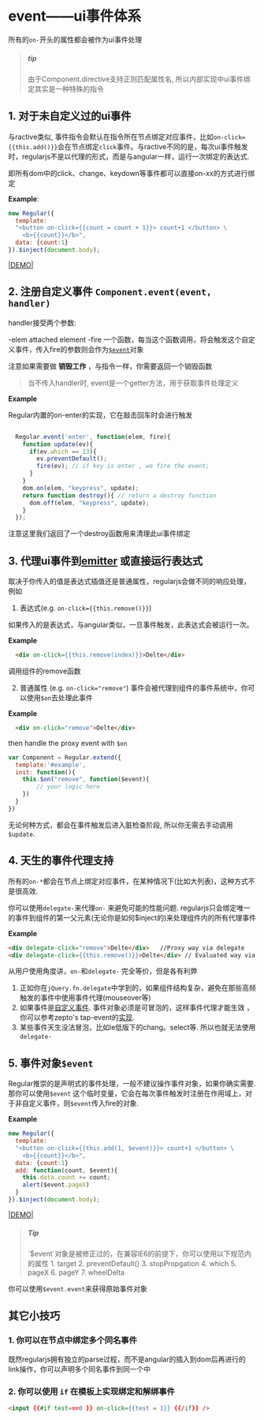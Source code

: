 # event——ui事件体系

所有的`on-`开头的属性都会被作为ui事件处理

> <h5>tip</h5>
> 由于Component.directive支持正则匹配属性名, 所以内部实现中ui事件绑定其实是一种特殊的指令



## 1. 对于未自定义过的ui事件
  与ractive类似, 事件指令会默认在指令所在节点绑定对应事件，比如`on-click={{this.add()}}`会在节点绑定`click`事件。与ractive不同的是，每次ui事件触发时，regularjs不是以代理的形式，而是与angular一样，运行一次绑定的表达式.

  即所有dom中的click、change、keydown等事件都可以直接on-xx的方式进行绑定

  __Example__:

  ```javascript
  new Regular({
    template: 
    "<button on-click={{count = count + 1}}> count+1 </button> \
      <b>{{count}}</b>",
    data: {count:1}
  }).$inject(document.body);
  ```

  [|DEMO|](http://jsfiddle.net/leeluolee/y8PHE/1/)


## 2. 注册自定义事件 `Component.event(event, handler)`

handler接受两个参数:

  -elem   attached element
  -fire   一个函数，每当这个函数调用，将会触发这个自定义事件，传入fire的参数则会作为[`$event`](#$event)对象

注意如果需要做 __销毁工作__ ，与指令一样，你需要返回一个销毁函数

> 当不传入handler时, event是一个getter方法，用于获取事件处理定义


__Example__ 

Regular内置的on-enter的实现，它在敲击回车时会进行触发


```javascript

  Regular.event('enter', function(elem, fire){
    function update(ev){
      if(ev.which == 13){ 
        ev.preventDefault();
        fire(ev); // if key is enter , we fire the event;
      }
    }
    dom.on(elem, "keypress", update);
    return function destroy(){ // return a destroy function
      dom.off(elem, "keypress", update);
    }
  });
```

注意这里我们返回了一个destroy函数用来清理此ui事件绑定

## 3. 代理ui事件到[emitter](./message.md) 或直接运行表达式

取决于你传入的值是表达式插值还是普通属性，regularjs会做不同的响应处理，例如

1. 表达式(e.g. `on-click={{this.remove()}}`)
  
  如果传入的是表达式，与angular类似，一旦事件触发，此表达式会被运行一次。

  __Example__


  ```html
    <div on-click={{this.remove(index)}}>Delte</div>
  ```

  调用组件的remove函数


2. 普通属性 (e.g. `on-click="remove"`)
  事件会被代理到组件的事件系统中，你可以使用`$on`去处理此事件

  __Example__

  ```html
    <div on-click="remove">Delte</div>
  ```

  then handle the proxy event with `$on`


  ```javascript
  var Component = Regular.extend({
    template:'#example',
    init: function(){
      this.$on("remove", function($event){
          // your logic here
      })
    }
  })

  ```

无论何种方式，都会在事件触发后进入脏检查阶段, 所以你无需去手动调用`$update`.


## 4. 天生的事件代理支持

所有的`on-*`都会在节点上绑定对应事件，在某种情况下(比如大列表)，这种方式不是很高效.

你可以使用`delegate-`来代理`on-` 来避免可能的性能问题. regularjs只会绑定唯一的事件到组件的第一父元素(无论你是如何$inject的)来处理组件内的所有代理事件

__Example__

```html
<div delegate-click="remove">Delte</div>   //Proxy way via delegate
<div delegate-click={{this.remove()}}>Delte</div> // Evaluated way via delagate
```


从用户使用角度讲，`on-`和`delegate-` 完全等价，但是各有利弊

1. 正如你在`jQuery.fn.delegate`中学到的，如果组件结构复杂，避免在那些高频触发的事件中使用事件代理(mouseover等)
2. 如果事件是[自定义事件](#custom-event). 事件对象必须是可冒泡的，这样事件代理才能生效 ，你可以参考zepto's tap-event的[实现](https://github.com/madrobby/zepto/blob/master/src/event.js#L274).
3. 某些事件天生没法冒泡，比如ie低版下的chang。select等. 所以也就无法使用`delegate-`



<a name="$event"></a>
## 5. 事件对象`$event`

Regular推崇的是声明式的事件处理，一般不建议操作事件对象，如果你确实需要. 那你可以使用`$event` 这个临时变量，它会在每次事件触发时注册在作用域上，对于非自定义事件，则`$event`传入fire的对象.

__Example__

```javascript
new Regular({
  template: 
  "<button on-click={{this.add(1, $event)}}> count+1 </button> \
    <b>{{count}}</b>",
  data: {count:1}
  add: function(count, $event){
    this.data.count += count;
    alert($event.pageX)
  }
}).$inject(document.body);
```

[|DEMO|](http://jsfiddle.net/leeluolee/y8PHE/3/)


> <h5>Tip</h5>
> `$event`对象是被修正过的，在兼容IE6的前提下，你可以使用以下规范内的属性
> 1. target
> 2. preventDefault()
> 3. stopPropgation
> 4. which 
> 5. pageX
> 6. pageY
> 7. wheelDelta

你可以使用`$event.event`来获得原始事件对象



## 其它小技巧

### 1. 你可以在节点中绑定多个同名事件

  既然regularjs拥有独立的parse过程，而不是angular的插入到dom后再进行的link操作，你可以声明多个同名事件到同一个中


### 2. 你可以使用 `if` 在模板上实现绑定和解绑事件

  ```html
  <input {{#if test===0 }} on-click={{test = 1}} {{/if}} />
  ```

